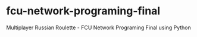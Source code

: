 # fcu-network-programing-final
Multiplayer Russian Roulette - FCU Network Programing Final using Python

